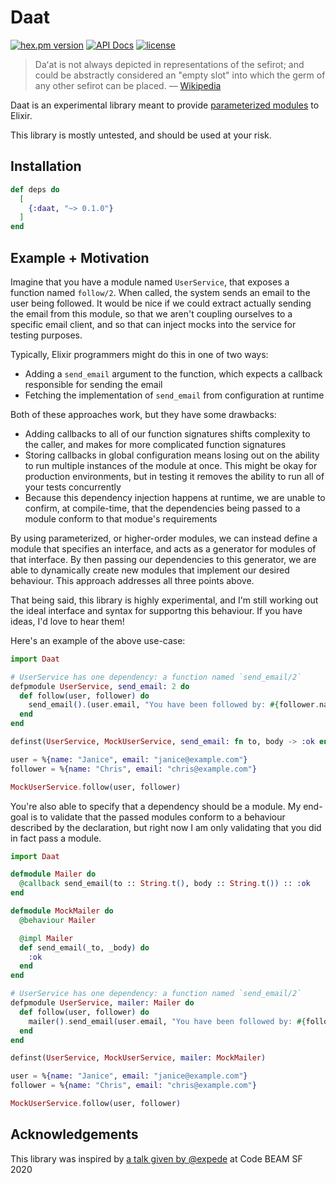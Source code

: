 # Daat
[![hex.pm version](https://img.shields.io/hexpm/v/daat.svg?style=flat)](https://hex.pm/packages/daat) [![API Docs](https://img.shields.io/badge/api-docs-yellow.svg?style=flat)](http://hexdocs.pm/daat/) [![license](https://img.shields.io/github/license/mashape/apistatus.svg?maxAge=2592000)](https://github.com/quinnwilton/daat/blob/master/LICENSE)

> Daʻat is not always depicted in representations of the sefirot; and could be abstractly considered an "empty slot" into which the germ of any other sefirot can be placed.
> — [Wikipedia](https://en.wikipedia.org/wiki/Da%27at)

Daat is an experimental library meant to provide [parameterized modules](https://caml.inria.fr/pub/docs/oreilly-book/html/book-ora132.html) to Elixir.

This library is mostly untested, and should be used at your risk.

## Installation

```elixir
def deps do
  [
    {:daat, "~> 0.1.0"}
  ]
end
```

## Example + Motivation

Imagine that you have a module named `UserService`, that exposes a function named `follow/2`. When called, the system sends an email to the user being followed. It would be nice if we could extract actually sending the email from this module, so that we aren't coupling ourselves to a specific email client, and so that can inject mocks into the service for testing purposes.

Typically, Elixir programmers might do this in one of two ways:

- Adding a `send_email` argument to the function, which expects a callback responsible for sending the email
- Fetching the implementation of `send_email` from configuration at runtime

Both of these approaches work, but they have some drawbacks:

- Adding callbacks to all of our function signatures shifts complexity to the caller, and makes for more complicated function signatures
- Storing callbacks in global configuration means losing out on the ability to run multiple instances of the module at once. This might be okay for production environments, but in testing it removes the ability to run all of your tests concurrently
- Because this dependency injection happens at runtime, we are unable to confirm, at compile-time, that the dependencies being passed to a module conform to that modue's requirements

By using parameterized, or higher-order modules, we can instead define a module that specifies an interface, and acts as a generator for modules of that interface. By then passing our dependencies to this generator, we are able to dynamically create new modules that implement our desired behaviour. This approach addresses all three points above.

That being said, this library is highly experimental, and I'm still working out the ideal interface and syntax for supportng this behaviour. If you have ideas, I'd love to hear them!

Here's an example of the above use-case:

```elixir
import Daat

# UserService has one dependency: a function named `send_email/2`
defpmodule UserService, send_email: 2 do
  def follow(user, follower) do
    send_email().(user.email, "You have been followed by: #{follower.name}")
  end
end

definst(UserService, MockUserService, send_email: fn to, body -> :ok end)

user = %{name: "Janice", email: "janice@example.com"}
follower = %{name: "Chris", email: "chris@example.com"}

MockUserService.follow(user, follower)
```

You're also able to specify that a dependency should be a module. My end-goal is to validate that the passed modules conform to a behaviour described by the declaration, but right now I am only validating that you did in fact pass a module.

```elixir
import Daat

defmodule Mailer do
  @callback send_email(to :: String.t(), body :: String.t()) :: :ok
end

defmodule MockMailer do
  @behaviour Mailer

  @impl Mailer
  def send_email(_to, _body) do
    :ok
  end
end

# UserService has one dependency: a function named `send_email/2`
defpmodule UserService, mailer: Mailer do
  def follow(user, follower) do
    mailer().send_email(user.email, "You have been followed by: #{follower.name}")
  end
end

definst(UserService, MockUserService, mailer: MockMailer)

user = %{name: "Janice", email: "janice@example.com"}
follower = %{name: "Chris", email: "chris@example.com"}

MockUserService.follow(user, follower)
```

## Acknowledgements

This library was inspired by [a talk given by @expede](https://codesync.global/speaker/brooklyn-zelenka/#623old-ideas-made-new) at Code BEAM SF 2020
